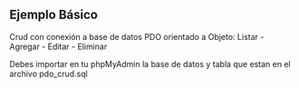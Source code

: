 ## Ejemplo Básico
Crud con conexión a base de datos PDO orientado a Objeto: Listar - Agregar - Editar - Eliminar

Debes importar en tu phpMyAdmin la base de datos y tabla que estan en el archivo pdo_crud.sql

